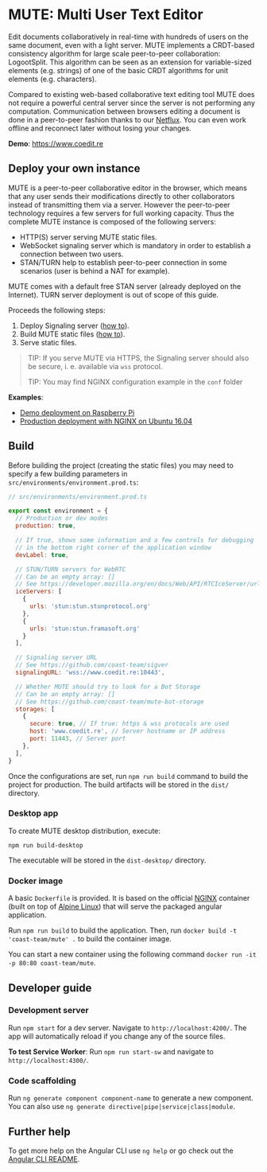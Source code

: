 # MUTE: Multi User Text Editor

Edit documents collaboratively in real-time with hundreds of users on the same document, even with a light server. MUTE implements a CRDT-based consistency algorithm for large scale peer-to-peer collaboration: LogootSplit. This algorithm can be seen as an extension for variable-sized elements (e.g. strings) of one of the basic CRDT algorithms for unit elements (e.g. characters).

Compared to existing web-based collaborative text editing tool MUTE does not require a powerful central server since the server is not performing any computation. Communication between browsers editing a document is done in a peer-to-peer fashion thanks to our [Netflux](https://github.com/coast-team/netflux). You can even work offline and reconnect later without losing your changes.

**Demo**: <https://www.coedit.re>

## Deploy your own instance

MUTE is a peer-to-peer collaborative editor in the browser, which means that any user sends their modifications directly to other collaborators instead of transmitting them via a server. However the peer-to-peer technology requires a few servers for full working capacity. Thus the complete MUTE instance is composed of the following servers:

- HTTP(S) server serving MUTE static files.
- WebSocket signaling server which is mandatory in order to establish a connection between two users.
- STAN/TURN help to establish peer-to-peer connection in some scenarios (user is behind a NAT for example).

MUTE comes with a default free STAN server (already deployed on the Internet). TURN server deployment is out of scope of this guide.

Proceeds the following steps:

1.  Deploy Signaling server ([how to](https://github.com/coast-team/sigver)).
2.  Build MUTE static files ([how to](#build)).
3.  Serve static files.

> TIP: If you serve MUTE via HTTPS, the Signaling server should also be secure, i. e. available via `wss` protocol.
>
> TIP: You may find NGINX configuration example in the `conf` folder

**Examples**:

- [Demo deployment on Raspberry Pi](https://github.com/coast-team/mute/wiki/Deploy:-Raspberry-Pi)
- [Production deployment with NGINX on Ubuntu 16.04](https://github.com/coast-team/mute/wiki/Deploy:-Production)

## Build

Before building the project (creating the static files) you may need to specify a few building parameters in `src/environments/environment.prod.ts`:

```javascript
// src/environments/environment.prod.ts

export const environment = {
  // Production or dev modes
  production: true,

  // If true, shows some information and a few controls for debugging
  // in the bottom right corner of the application window
  devLabel: true,

  // STUN/TURN servers for WebRTC
  // Can be an empty array: []
  // See https://developer.mozilla.org/en/docs/Web/API/RTCIceServer/urls
  iceServers: [
    {
      urls: 'stun:stun.stunprotocol.org'
    },
    {
      urls: 'stun:stun.framasoft.org'
    }
  ],

  // Signaling server URL
  // See https://github.com/coast-team/sigver
  signalingURL: 'wss://www.coedit.re:10443',

  // Whether MUTE should try to look for a Bot Storage
  // Can be an empty array: []
  // See https://github.com/coast-team/mute-bot-storage
  storages: [
    {
      secure: true, // If true: https & wss protocols are used
      host: 'www.coedit.re', // Server hostname or IP address
      port: 11443, // Server port
    },
  ],
}
```

Once the configurations are set, run `npm run build` command to build the project for production. The build artifacts will be stored in the `dist/` directory.

### Desktop app

To create MUTE desktop distribution, execute:

```shell
npm run build-desktop
```

The executable will be stored in the `dist-desktop/` directory.

### Docker image

A basic `Dockerfile` is provided. It is based on the official [NGINX](https://hub.docker.com/_/nginx/) container (built on top of [Alpine Linux](https://alpinelinux.org/)) that will serve the packaged angular application.

Run `npm run build` to build the application.
Then, run `docker build -t 'coast-team/mute' .` to build the container image.

You can start a new container using the following command `docker run -it -p 80:80 coast-team/mute`.

## Developer guide

### Development server

Run `npm start` for a dev server. Navigate to `http://localhost:4200/`. The app will automatically reload if you change any of the source files.

**To test Service Worker**:
Run `npm run start-sw` and navigate to `http://localhost:4300/`.

### Code scaffolding

Run `ng generate component component-name` to generate a new component. You can also use `ng generate directive|pipe|service|class|module`.

## Further help

To get more help on the Angular CLI use `ng help` or go check out the [Angular CLI README](https://github.com/angular/angular-cli/blob/master/README.md).
